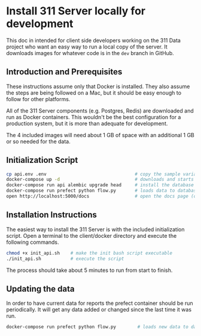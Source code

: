 # Install 311 Server locally for development

This doc in intended for client side developers working on the 311 Data project who want an easy way to run a local copy of the server. It downloads images for whatever code is in the ```dev``` branch in GitHub.

## Introduction and Prerequisites

These instructions assume only that Docker is installed. They also assume the steps are being followed on a Mac, but it should be easy enough to follow for other platforms.

All of the 311 Server components (e.g. Postgres, Redis) are downloaded and run as Docker containers. This wouldn't be the best configuration for a production system, but it is more than adequate for development.

The 4 included images will need about 1 GB of space with an additional 1 GB or so needed for the data.

## Initialization Script

```bash
cp api.env .env                                 # copy the sample variables to .env
docker-compose up -d                            # downloads and starts all images
docker-compose run api alembic upgrade head     # install the database schema
docker-compose run prefect python flow.py       # loads data to database
open http://localhost:5000/docs                 # open the docs page (on a Mac)
```

## Installation Instructions

The easiest way to install the 311 Server is with the included initialization script. Open a terminal to the client/docker directory and execute the following commands.

```bash
chmod +x init_api.sh    # make the init bash script executable
./init_api.sh           # execute the script
```

The process should take about 5 minutes to run from start to finish.

## Updating the data

In order to have current data for reports the prefect container should be run periodically. It will get any data added or changed since the last time it was run.

```bash
docker-compose run prefect python flow.py        # loads new data to database
```
